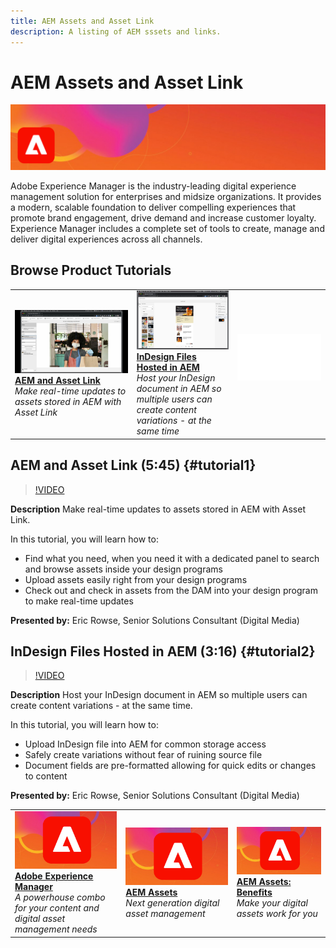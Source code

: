 ```yaml
---
title: AEM Assets and Asset Link
description: A listing of AEM sssets and links.
---
```


# AEM Assets and Asset Link

![Tutorial Hero Image](../assets/AEM.jpg)

Adobe Experience Manager is the industry-leading digital experience management solution for enterprises and midsize organizations. It provides a modern, scalable foundation to deliver compelling experiences that promote brand engagement, drive demand and increase customer loyalty. Experience Manager includes a complete set of tools to create, manage and deliver digital experiences across all channels.

## Browse Product Tutorials

<table>
<tr>
 <td>
   <a href="aem.md#tutorial1">
      <img alt="AEM and Asset Link" src="../assets/aem_assetlink_rowse_thumbnail.jpg" />
   </a>
    <div>
   <a href="aem.md#tutorial1"><strong>AEM and Asset Link</strong></a>
    </div>
    <em>Make real-time updates to assets stored in AEM with Asset Link</em>
    <br>
  </td>
   <td>
   <a href="aem.md#tutorial2">
      <img alt="InDesign Files Hosted in AEM" src="../assets/InDesign-Files-Hosten-in-AEM.jpg" />
   </a>
    <div>
   <a href="aem.md#tutorial2"><strong>InDesign Files Hosted in AEM</strong></a>
    </div>
    <em>Host your InDesign document in AEM so multiple users can create content variations - at the same time</em>
    <br>
  </td>
  <td>
    <img alt="Spacer" src="../assets/Whitespacer.png" />
    <div>
    <br>
  </td>
</tr>
</table>

## AEM and Asset Link (5:45) {#tutorial1}

>[!VIDEO](https://video.tv.adobe.com/v/326828?hidetitle=true)

**Description**
Make real-time updates to assets stored in AEM with Asset Link.

In this tutorial, you will learn how to:
* Find what you need, when you need it with a dedicated panel to search and browse assets inside your design programs
* Upload assets easily right from your design programs
* Check out and check in assets from the DAM into your design program to make real-time updates

**Presented by:**
Eric Rowse, Senior Solutions Consultant (Digital Media)

## InDesign Files Hosted in AEM (3:16) {#tutorial2}

>[!VIDEO](https://video.tv.adobe.com/v/326829?hidetitle=true)

**Description**
Host your InDesign document in AEM so multiple users can create content variations - at the same time.

In this tutorial, you will learn how to:
* Upload InDesign file into AEM for common storage access
* Safely create variations without fear of ruining source file
* Document fields are pre-formatted allowing for quick edits or changes to content

**Presented by:**
Eric Rowse, Senior Solutions Consultant (Digital Media)

<table>
<tr>
 <td>
   <a href="https://www.adobe.com/marketing/experience-manager.html">
      <img alt="Adobe Experience Manager" src="../assets/AEM_thumbnail.jpg" />
   </a>
    <div>
   <a href="https://www.adobe.com/marketing/experience-manager.html"><strong>Adobe Experience Manager</strong></a>
    </div>
    <em>A powerhouse combo for your content and digital asset management needs</em>
    <br>
  </td>
  <td>
   <a href="https://www.adobe.com/marketing/experience-manager-assets.html">
      <img alt="InDesign Server: Find a Partner" src="../assets/AEM_thumbnail.jpg" />
   </a>
    <div>
   <a href="https://www.adobe.com/marketing/experience-manager-assets.html"><strong>AEM Assets</strong></a>
    </div>
    <em>Next generation digital asset management</em>
    <br>
  </td>
  <td>
   <a href="https://www.adobe.com/marketing/experience-manager-assets/benefits.html">
      <img alt="InDesign Server: Find a Partner" src="../assets/AEM_thumbnail.jpg" />
   </a>
    <div>
   <a href="https://www.adobe.com/marketing/experience-manager-assets/benefits.html"><strong>AEM Assets: Benefits</strong></a>
    </div>
    <em>Make your digital assets work for you</em>
    <br>
  </td>
</tr>
</table>
